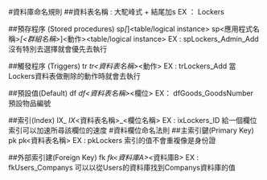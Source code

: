 #資料庫命名規則
##資料表名稱 : 大駝峰式 + 結尾加s
	EX ： Lockers

##預存程序 (Stored procedures)
	sp<App Name>_[<Group Name >_]<Action><table/logical instance>
	sp<應用程式名稱>_[<群組名稱>_]<動作><table/logical instance>
	EX : spLockers_Admin_Add
	沒有特別去選擇就會優先去執行

##觸發程序 (Triggers)
	tr<TableName>_<action>
	tr<資料表名稱>_<動作>
	EX : trLockers_Add
	當Lockers資料表做刪除的動作時就會去執行



##預設值(Default)
	df<TableName>_<ColumnName>
	df<資料表名稱>_<欄位>
	EX： dfGoods_GoodsNumber
	預設物品編號

##索引(Index)
	IX_<TableName>_<columns separated by _>
	IX_<資料表名稱>_<欄位名稱>
 	EX : ixLockers_ID
	給一個欄位索引可以加速所尋該欄位的速度
#資料欄位命名法則
##主索引鍵(Primary Key)
	pk<TableName>
	pk<資料表名稱>
	EX : pkLockers
	索引的值不會重複像是身份證

##外部索引建(Foreign Key)
	fk<TableName1>_<TableName2>
	fk<資料庫A>_<資料庫B>
  	EX : fkUsers_Companys
  	可以以從Users的資料庫找到Companys資料庫的值


